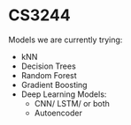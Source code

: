 # CS3244
Models we are currently trying:
  - kNN
  - Decision Trees
  - Random Forest
  - Gradient Boosting
  - Deep Learning Models:
      - CNN/ LSTM/ or both
      - Autoencoder
